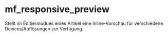 # mf_responsive_preview
 Stellt im Editiermodues eines Artikel eine Inline-Vorschau für verschiedene Devices/Auflösungen zur Verfügung.
